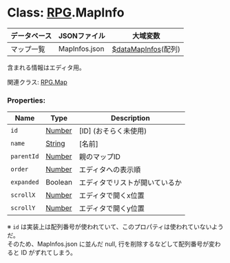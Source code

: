 # Class: [RPG](RPG.md).MapInfo

| データベース| JSONファイル | 大域変数 |
| --- | --- | --- |
| マップ一覧 | MapInfos.json | [$dataMapInfos](global.md#datamapInfos-arrayrpgmapInfo)(配列) |

含まれる情報はエディタ用。

関連クラス: [RPG.Map](RPG.Map.md)


### Properties:

| Name | Type | Description |
| --- | --- | --- |
| `id` | [Number](Number.md) | [ID] \(おそらく未使用) |
| `name` | [String](String.md) | [名前] |
| `parentId` | [Number](Number.md) | 親のマップID |
| `order` | [Number](Number.md) | エディタへの表示順 |
| `expanded` | Boolean | エディタでリストが開いているか |
| `scrollX` | [Number](Number.md) | エディタで開くx位置 |
| `scrollY` | [Number](Number.md) | エディタで開くy位置 |

※ `id` は実装上は配列番号が使われていて、このプロパティは使われていないようだ。<br />
そのため、MapInfos.json に並んだ null, 行を削除するなどして配列番号が変わると ID がずれてしまう。